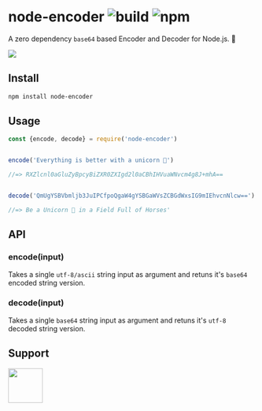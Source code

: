 # node-encoder ![build](https://travis-ci.com/RocktimSaikia/node-encoder.svg?branch=master) ![npm](https://img.shields.io/npm/dm/node-encoder)
 A zero dependency `base64` based Encoder and Decoder for Node.js. :unicorn: 

<a href="https://npmjs.com/package/node-encoder"><img src="https://nodei.co/npm/node-encoder.png"></a>

## Install
```bash
npm install node-encoder
```

## Usage

```js
const {encode, decode} = require('node-encoder')


encode('Everything is better with a unicorn 🦄')

//=> RXZlcnl0aGluZyBpcyBiZXR0ZXIgd2l0aCBhIHVuaWNvcm4g8J+mhA==


decode('QmUgYSBVbmljb3JuIPCfpoQgaW4gYSBGaWVsZCBGdWxsIG9mIEhvcnNlcw==')

//=> Be a Unicorn 🦄 in a Field Full of Horses'
```

## API

### encode(input)

Takes a single `utf-8/ascii` string input as argument and retuns it's `base64` encoded string version.

### decode(input)

Takes a single `base64` string input as argument and retuns it's `utf-8` decoded string version.


## Support

<a href="https://www.buymeacoffee.com/7BdaxfI"><img src="https://user-images.githubusercontent.com/33410545/91206759-48d5d180-e725-11ea-93b5-754d98c007af.png" height="70px"/></a>
